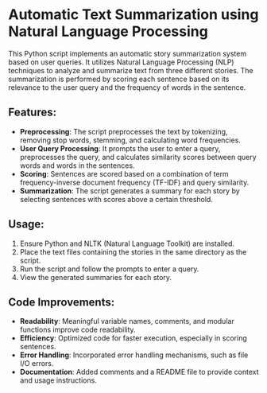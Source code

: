 # Automatic Text Summarization using Natural Language Processing

This Python script implements an automatic story summarization system based on user queries. It utilizes Natural Language Processing (NLP) techniques to analyze and summarize text from three different stories. The summarization is performed by scoring each sentence based on its relevance to the user query and the frequency of words in the sentence.

## Features:

- **Preprocessing**: The script preprocesses the text by tokenizing, removing stop words, stemming, and calculating word frequencies.
- **User Query Processing**: It prompts the user to enter a query, preprocesses the query, and calculates similarity scores between query words and words in the sentences.
- **Scoring**: Sentences are scored based on a combination of term frequency-inverse document frequency (TF-IDF) and query similarity.
- **Summarization**: The script generates a summary for each story by selecting sentences with scores above a certain threshold.

## Usage:

1. Ensure Python and NLTK (Natural Language Toolkit) are installed.
2. Place the text files containing the stories in the same directory as the script.
3. Run the script and follow the prompts to enter a query.
4. View the generated summaries for each story.

## Code Improvements:

- **Readability**: Meaningful variable names, comments, and modular functions improve code readability.
- **Efficiency**: Optimized code for faster execution, especially in scoring sentences.
- **Error Handling**: Incorporated error handling mechanisms, such as file I/O errors.
- **Documentation**: Added comments and a README file to provide context and usage instructions.
